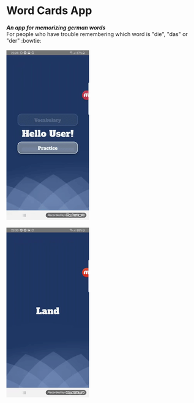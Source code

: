 # Word Cards App <br />
***An app for memorizing german words*** <br />
For people who have trouble remembering which word is "die", "das" or "der"
:bowtie:
<br />
<br />
![app gif](./src/drawable/gifvocabulary.gif?raw=true)
<br />
<br />
![app gif](./src/drawable/gifpractice.gif?raw=true)
